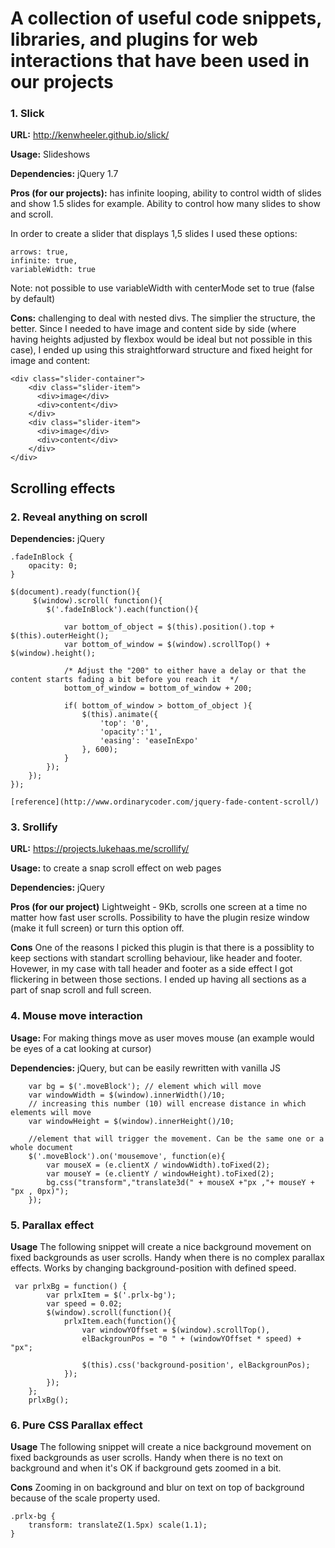 # A collection of useful code snippets, libraries, and plugins for web interactions that have been used in our projects 

### 1. Slick

**URL:** http://kenwheeler.github.io/slick/

**Usage:** Slideshows

**Dependencies:** jQuery 1.7

**Pros (for our projects):** has infinite looping, ability to control width of slides and show 1.5 slides for example. Ability to control how many slides to show and scroll.

In order to create a slider that displays 1,5 slides I used these options:

```
arrows: true,
infinite: true,
variableWidth: true
```

Note: not possible to use variableWidth with centerMode set to true (false by default)

**Cons:** challenging to deal with nested divs. The simplier the structure, the better.
Since I needed to have image and content side by side (where having heights adjusted by flexbox would be ideal but not possible in this case), I ended up using this straightforward structure and fixed height for image and content:

```
<div class="slider-container">
	<div class="slider-item">
	  <div>image</div>
	  <div>content</div>
  	</div>
  	<div class="slider-item">
	  <div>image</div>
	  <div>content</div>
  	</div>
</div> 
```

## Scrolling effects

### 2. Reveal anything on scroll

**Dependencies:** jQuery

```
.fadeInBlock {
    opacity: 0;
}

$(document).ready(function(){	
	 $(window).scroll( function(){
        $('.fadeInBlock').each(function(){
            
            var bottom_of_object = $(this).position().top + $(this).outerHeight();
            var bottom_of_window = $(window).scrollTop() + $(window).height();
            
            /* Adjust the "200" to either have a delay or that the content starts fading a bit before you reach it  */
            bottom_of_window = bottom_of_window + 200;  
          
            if( bottom_of_window > bottom_of_object ){
                $(this).animate({
                	'top': '0',
                	'opacity':'1',
                    'easing': 'easeInExpo'
                }, 600);       
            }
        }); 
    });
});

[reference](http://www.ordinarycoder.com/jquery-fade-content-scroll/)

```

### 3. Srollify

**URL:** https://projects.lukehaas.me/scrollify/

**Usage:** to create a snap scroll effect on web pages

**Dependencies:** jQuery

**Pros (for our project)** Lightweight - 9Kb, scrolls one screen at a time no matter how fast user scrolls. Possibility to have the plugin resize window (make it full screen) or turn this option off.

**Cons** One of the reasons I picked this plugin is that there is a possiblity to keep sections with standart scrolling behaviour, like header and footer. Hovewer, in my case with tall header and footer as a side effect I got flickering in between those sections. I ended up having all sections as a part of snap scroll and full screen.


### 4. Mouse move interaction

**Usage:** For making things move as user moves mouse (an example would be eyes of a cat looking at cursor)

**Dependencies:** jQuery, but can be easily rewritten with vanilla JS

```
    var bg = $('.moveBlock'); // element which will move
    var windowWidth = $(window).innerWidth()/10; 
    // increasing this number (10) will encrease distance in which elements will move 
    var windowHeight = $(window).innerHeight()/10;
    
    //element that will trigger the movement. Can be the same one or a whole document
    $('.moveBlock').on('mousemove', function(e){ 
        var mouseX = (e.clientX / windowWidth).toFixed(2);
        var mouseY = (e.clientY / windowHeight).toFixed(2);
        bg.css("transform","translate3d(" + mouseX +"px ,"+ mouseY + "px , 0px)");
    }); 
```

### 5. Parallax effect

**Usage** The following snippet will create a nice background movement on fixed backgrounds as user scrolls. Handy when there is no complex parallax effects.
Works by changing background-position with defined speed.

```
 var prlxBg = function() {
        var prlxItem = $('.prlx-bg');
        var speed = 0.02;
        $(window).scroll(function(){ 
            prlxItem.each(function(){
                var windowYOffset = $(window).scrollTop(),
                elBackgrounPos = "0 " + (windowYOffset * speed) + "px";
          
                $(this).css('background-position', elBackgrounPos);
            });
        });
    };
    prlxBg();

``` 

### 6. Pure CSS Parallax effect

**Usage** The following snippet will create a nice background movement on fixed backgrounds as user scrolls. Handy when there is no text on background and when it's OK if background gets zoomed in a bit.

**Cons** Zooming in on background and blur on text on top of background because of the scale property used.

```
.prlx-bg {
    transform: translateZ(1.5px) scale(1.1);
}

```



